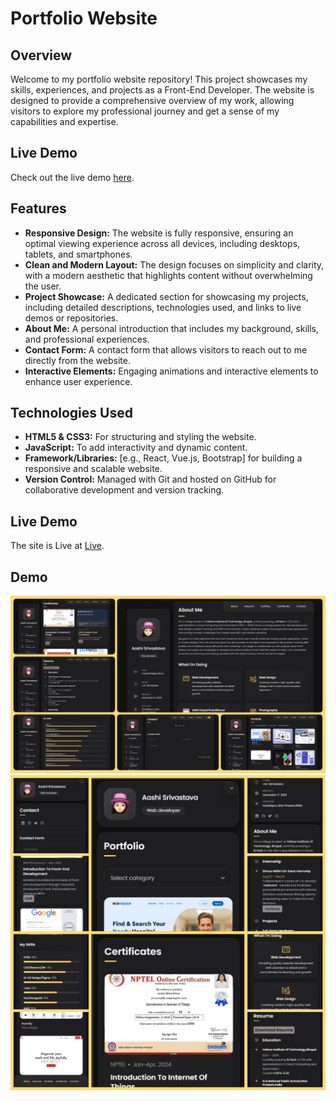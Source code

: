 # Portfolio Website

## Overview

Welcome to my portfolio website repository! This project showcases my skills, experiences, and projects as a Front-End Developer. The website is designed to provide a comprehensive overview of my work, allowing visitors to explore my professional journey and get a sense of my capabilities and expertise.

## Live Demo

Check out the live demo [here](https://trueaashi.github.io/Portfolio_Aashi/).

## Features

- **Responsive Design:** The website is fully responsive, ensuring an optimal viewing experience across all devices, including desktops, tablets, and smartphones.
- **Clean and Modern Layout:** The design focuses on simplicity and clarity, with a modern aesthetic that highlights content without overwhelming the user.
- **Project Showcase:** A dedicated section for showcasing my projects, including detailed descriptions, technologies used, and links to live demos or repositories.
- **About Me:** A personal introduction that includes my background, skills, and professional experiences.
- **Contact Form:** A contact form that allows visitors to reach out to me directly from the website.
- **Interactive Elements:** Engaging animations and interactive elements to enhance user experience.

## Technologies Used

- **HTML5 & CSS3:** For structuring and styling the website.
- **JavaScript:** To add interactivity and dynamic content.
- **Framework/Libraries:** [e.g., React, Vue.js, Bootstrap] for building a responsive and scalable website.
- **Version Control:** Managed with Git and hosted on GitHub for collaborative development and version tracking.

## Live Demo

The site is Live at [Live]().

## Demo

![vCard Desktop Demo](./website-demo-image/desktop.png "Desktop Demo")
![vCard Mobile Demo](./website-demo-image/mobile.png "Mobile Demo")
